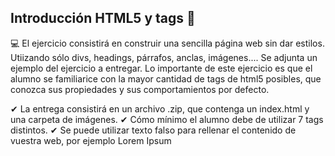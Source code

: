 ## Introducción HTML5 y tags 🔗
💻
El ejercicio consistirá en construir una sencilla página web sin dar estilos. Utiizando sólo divs, headings, párrafos, anclas, imágenes.... Se adjunta un ejemplo del ejercicio a entregar.
Lo importante de este ejercicio es que el alumno se familiarice con la mayor cantidad de tags de html5 posibles, que conozca sus propiedades y sus comportamientos por defecto.

 ✔ La entrega consistirá en un archivo .zip, que contenga un index.html y una carpeta de imágenes. 
  ✔ Cómo mínimo el alumno debe de utilizar 7 tags distintos.
  ✔ Se puede utilizar texto falso para rellenar el contenido de vuestra web, por ejemplo Lorem Ipsum
